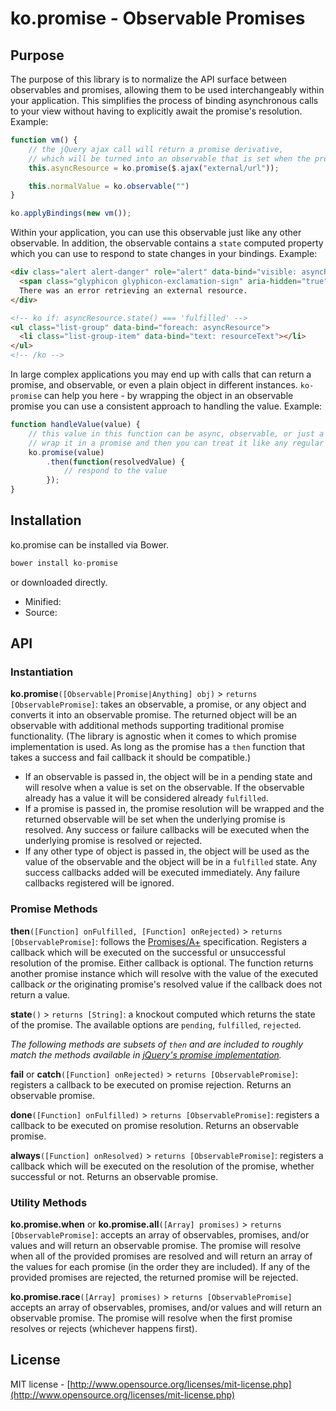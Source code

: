 ko.promise - Observable Promises
================================

## Purpose

The purpose of this library is to normalize the API surface between observables and promises, allowing them to be used interchangeably within your application. This simplifies the process of binding asynchronous calls to your view without having to explicitly await the promise's resolution. Example:

```js
function vm() {
	// the jQuery ajax call will return a promise derivative, 
	// which will be turned into an observable that is set when the promise is resolved
	this.asyncResource = ko.promise($.ajax("external/url"));

	this.normalValue = ko.observable("")
}

ko.applyBindings(new vm());
```

Within your application, you can use this observable just like any other observable. In addition, the observable contains a `state` computed property which you can use to respond to state changes in your bindings. Example:

```html
<div class="alert alert-danger" role="alert" data-bind="visible: asyncResource.state() === 'rejected'">
  <span class="glyphicon glyphicon-exclamation-sign" aria-hidden="true"></span>
  There was an error retrieving an external resource.
</div>

<!-- ko if: asyncResource.state() === 'fulfilled' -->
<ul class="list-group" data-bind="foreach: asyncResource">
  <li class="list-group-item" data-bind="text: resourceText"></li>
</ul>
<!-- /ko -->
```

In large complex applications you may end up with calls that can return a promise, and observable, or even a plain object in different instances. `ko-promise` can help you here - by wrapping the object in an observable promise you can use a consistent approach to handling the value. Example:

```js
function handleValue(value) {
	// this value in this function can be async, observable, or just a plain object
	// wrap it in a promise and then you can treat it like any regular promise
	ko.promise(value)
		.then(function(resolvedValue) {
			// respond to the value
		});
}
```

## Installation

ko.promise can be installed via Bower.

```js
bower install ko-promise
```

or downloaded directly.
* Minified:
* Source:

## API

### Instantiation

**ko.promise**`([Observable|Promise|Anything] obj)` > `returns [ObservablePromise]`: takes an observable, a promise, or any object and converts it into an observable promise. The returned object will be an observable with additional methods supporting traditional promise functionality. (The library is agnostic when it comes to which promise implementation is used. As long as the promise has a `then` function that takes a success and fail callback it should be compatible.)
- If an observable is passed in, the object will be in a pending state and will resolve when a value is set on the observable. If the observable already has a value it will be considered already `fulfilled`.
- If a promise is passed in, the promise resolution will be wrapped and the returned observable will be set when the underlying promise is resolved. Any success or failure callbacks will be executed when the underlying promise is resolved or rejected.
- If any other type of object is passed in, the object will be used as the value of the observable and the object will be in a `fulfilled` state. Any success callbacks added will be executed immediately. Any failure callbacks registered will be ignored.

### Promise Methods

**then**`([Function] onFulfilled, [Function] onRejected)` > `returns [ObservablePromise]`: follows the [Promises/A+](https://promisesaplus.com) specification. Registers a callback which will be executed on the successful or unsuccessful resolution of the promise. Either callback is optional. The function returns another promise instance which will resolve with the value of the executed callback *or* the originating promise's resolved value if the callback does not return a value.

**state**`()` > `returns [String]`: a knockout computed which returns the state of the promise. The available options are `pending`, `fulfilled`, `rejected`.

*The following methods are subsets of `then` and are included to roughly match the methods available in [jQuery's promise implementation](http://api.jquery.com/deferred.promise/).*

**fail** or **catch**`([Function] onRejected)` > `returns [ObservablePromise]`: registers a callback to be executed on promise rejection. Returns an observable promise.

**done**`([Function] onFulfilled)` > `returns [ObservablePromise]`: registers a callback to be executed on promise resolution. Returns an observable promise.

**always**`([Function] onResolved)` > `returns [ObservablePromise]`: registers a callback which will be executed on the resolution of the promise, whether successful or not. Returns an observable promise.

### Utility Methods

**ko.promise.when** or **ko.promise.all**`([Array] promises)` > `returns [ObservablePromise]`: accepts an array of observables, promises, and/or values and will return an observable promise. The promise will resolve when all of the provided promises are resolved and will return an array of the values for each promise (in the order they are included). If any of the provided promises are rejected, the returned promise will be rejected.

**ko.promise.race**`([Array] promises)` > `returns [ObservablePromise]` accepts an array of observables, promises, and/or values and will return an observable promise. The promise will resolve when the first promise resolves or rejects (whichever happens first).

## License

MIT license - [http://www.opensource.org/licenses/mit-license.php](http://www.opensource.org/licenses/mit-license.php)
